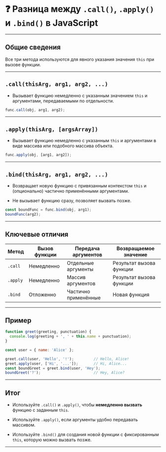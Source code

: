# ❓ Разница между `.call()`, `.apply()` и `.bind()` в JavaScript

---

## Общие сведения

Все три метода используются для явного указания значения `this` при вызове функции.

---

## `.call(thisArg, arg1, arg2, ...)`

- Вызывает функцию немедленно с указанным значением `this` и аргументами, передаваемыми по отдельности.

```js
func.call(obj, arg1, arg2);
```

---

## `.apply(thisArg, [argsArray])`

- Вызывает функцию немедленно с указанным `this` и аргументами в виде массива или подобного массива объекта.

```js
func.apply(obj, [arg1, arg2]);
```

---

## `.bind(thisArg, arg1, arg2, ...)`

- Возвращает новую функцию с привязанным контекстом `this` и (опционально) частично применёнными аргументами.

- Не вызывает функцию сразу, позволяет вызвать позже.

```js
const boundFunc = func.bind(obj, arg1);
boundFunc(arg2);
```

---

## Ключевые отличия

| Метод    | Вызов функции | Передача аргументов  | Возвращаемое значение    |
| -------- | ------------- | -------------------- | ------------------------ |
| `.call`  | Немедленно    | Отдельные аргументы  | Результат вызова функции |
| `.apply` | Немедленно    | Массив аргументов    | Результат вызова функции |
| `.bind`  | Отложенно     | Частично применённые | Новая функция            |

---

## Пример

```js
function greet(greeting, punctuation) {
  console.log(greeting + ', ' + this.name + punctuation);
}

const user = { name: 'Alice' };

greet.call(user, 'Hello', '!');         // Hello, Alice!
greet.apply(user, ['Hi', '...']);       // Hi, Alice...
const boundGreet = greet.bind(user, 'Hey');
boundGreet('?');                        // Hey, Alice?
```

---

## Итог

- Используйте `.call()` и `.apply()`, чтобы **немедленно вызвать** функцию с заданным `this`.

- Используйте `.apply()`, если аргументы удобно передавать массивом.

- Используйте `.bind()` для создания новой функции с фиксированным `this`, которую можно вызвать позже.

---
